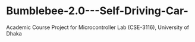 # Bumblebee-2.0---Self-Driving-Car-
Academic Course Project for Microcontroller Lab (CSE-3116), University of Dhaka
